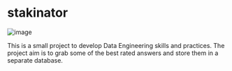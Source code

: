 # stakinator

![image](https://pbs.twimg.com/profile_images/1206579384762679299/hbixlO64_400x400.jpg)


This is a small project to develop Data Engineering skills and practices.
The project aim is to grab some of the best rated answers and store them in a separate database.

